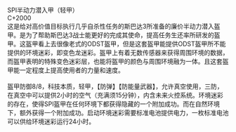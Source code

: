 <title>SPI半动力潜入甲</title>
<meta name="GENERATOR" content="WinCHM">
<meta http-equiv="Content-Type" content="text/html; charset=gb2312">

<br>SPI半动力潜入甲（轻甲）
<br>C+2000
<br>这是给对高价值目标执行几乎自杀性任务的斯巴达3所准备的廉价半动力潜入盔甲。是为了帮助斯巴达3战士能更好的完成其使命，提高任务生还率所研发的盔甲。这盔甲看上去很像老式的ODST盔甲，但是这套盔甲能提供ODST盔甲所不能提供的环境迷彩，即变色龙迷彩。盔甲上有着无数传感器来获得周围环境的数据，而盔甲表明的特殊变色迷彩层，也能将盔甲的颜色与周围环境融为一体。且这套盔甲能一定程度上提高使用者的力量和速度。
<br>
<br>盔甲防御8/8，科技本质，轻甲，【防弹】【防能量武器】，允许真空使用，三防，在真空中可以提供2小时的空气（充满须15分钟），内含未来火控系统。环境迷彩的存在，使得SPI盔甲在任何环境下都获得隐藏的一个附加成功。而在自然环境下，额外获得一个附加成功。启动环境迷彩需要标准电池提供电力，一枚标准电池可以供给环境迷彩运行24小时。 